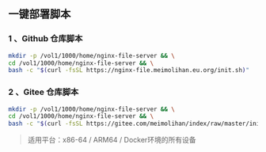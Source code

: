 ## 一键部署脚本

### 1 、Github 仓库脚本

```bash
mkdir -p /vol1/1000/home/nginx-file-server && \
cd /vol1/1000/home/nginx-file-server && \
bash -c "$(curl -fsSL https://nginx-file.meimolihan.eu.org/init.sh)"
```

### 2 、Gitee 仓库脚本

```bash
mkdir -p /vol1/1000/home/nginx-file-server && \
cd /vol1/1000/home/nginx-file-server && \
bash -c "$(curl -fsSL https://gitee.com/meimolihan/index/raw/master/init.sh)"
```

> 适用平台：x86-64 / ARM64 / Docker环境的所有设备
